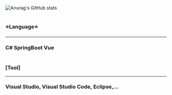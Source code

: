 ![Anurag's GitHub stats](https://github-readme-stats.vercel.app/api?username=Anjeongkyun&show_icons=true&theme=dracula)
<br><br>
###  ⭐Language⭐<hr>
###  C#    SpringBoot    Vue<br><br>

###  [Tool]<hr>
### Visual Studio, Visual Studio Code, Eclipse,...

<!--
**Anjeongkyun/Anjeongkyun** is a ✨ _special_ ✨ repository because its `README.md` (this file) appears on your GitHub profile.

Here are some ideas to get you started:

- 🔭 I’m currently working on ...
- 🌱 I’m currently learning ...
- 👯 I’m looking to collaborate on ...
- 🤔 I’m looking for help with ...
- 💬 Ask me about ...
- 📫 How to reach me: ...
- 😄 Pronouns: ...
- ⚡ Fun fact: ...
-->
